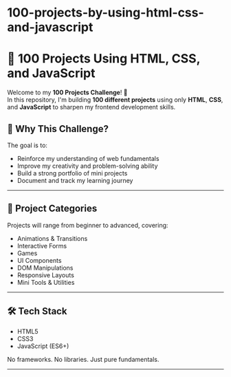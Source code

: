 # 100-projects-by-using-html-css-and-javascript

# 💯 100 Projects Using HTML, CSS, and JavaScript

Welcome to my **100 Projects Challenge**! 🚀  
In this repository, I'm building **100 different projects** using only **HTML**, **CSS**, and **JavaScript** to sharpen my frontend development skills.

## 🌟 Why This Challenge?

The goal is to:
- Reinforce my understanding of web fundamentals
- Improve my creativity and problem-solving ability
- Build a strong portfolio of mini projects
- Document and track my learning journey


---

## 🧠 Project Categories

Projects will range from beginner to advanced, covering:
- Animations & Transitions
- Interactive Forms
- Games
- UI Components
- DOM Manipulations
- Responsive Layouts
- Mini Tools & Utilities

---

## 🛠 Tech Stack

- HTML5
- CSS3
- JavaScript (ES6+)

No frameworks. No libraries. Just pure fundamentals.

---



